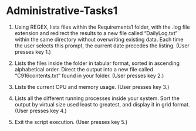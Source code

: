 # Administrative-Tasks1

1.  Using REGEX, lists files within the Requirements1 folder, with the .log file extension and redirect the results to a new file called “DailyLog.txt” within the same directory without overwriting existing data. Each time the user selects this prompt, the current date precedes the listing. (User presses key 1.)

2.  Lists the files inside the folder in tabular format, sorted in ascending alphabetical order. Direct the output into a new file called “C916contents.txt” found in your folder. (User presses key 2.)

3.  Lists the current CPU and memory usage. (User presses key 3.)

4.  Lists all the different running processes inside your system. Sort the output by virtual size used least to greatest, and display it in grid format. (User presses key 4.)

5.  Exit the script execution. (User presses key 5.)
